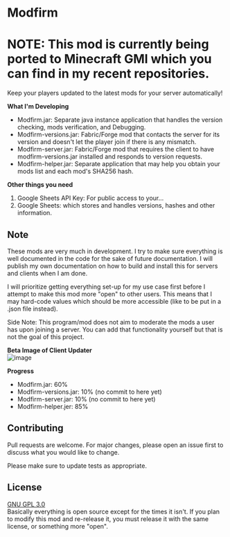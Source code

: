 # Modfirm

# NOTE: This mod is currently being ported to Minecraft GMI which you can find in my recent repositories.

Keep your players updated to the latest mods for your server automatically! 

**What I'm Developing**
- Modfirm.jar: Separate java instance application that handles the version checking,  mods verification, and Debugging.
- Modfirm-versions.jar: Fabric/Forge mod that contacts the server for its version and doesn't let the player join if there is any mismatch.
- Modfirm-server.jar: Fabric/Forge mod that requires the client to have modfirm-versions.jar installed and responds to version requests.
- Modfirm-helper.jar: Separate application that may help you obtain your mods list and each mod's SHA256 hash.

**Other things you need**
1. Google Sheets API Key: For public access to your...
2. Google Sheets: which stores and handles versions, hashes and other information.

## Note 

These mods are very much in development. I try to make sure everything is well documented in the code for the sake of future documentation. I will publish my own documentation on how to build and install this for servers and clients when I am done.

I will prioritize getting everything set-up for my use case first before I attempt to make this mod more "open" to other users. This means that I may hard-code values which should be more accessible (like to be put in a .json file instead).

Side Note: This program/mod does not aim to moderate the mods a user has upon joining a server. You can add that functionality yourself but that is not the goal of this project.

**Beta Image of Client Updater**<br/>
![image](https://i.imgur.com/JSAY5Ab.png)

**Progress**
- Modfirm.jar: 60%
- Modfirm-versions.jar: 10% (no commit to here yet)
- Modfirm-server.jar: 10% (no commit to here yet)
- Modfirm-helper.jer: 85%

## Contributing
Pull requests are welcome. For major changes, please open an issue first to discuss what you would like to change.

Please make sure to update tests as appropriate.

## License
[GNU GPL 3.0](https://choosealicense.com/licenses/gpl-3.0/)<br/>
Basically everything is open source except for the times it isn't.
If you plan to modify this mod and re-release it, you must release it with the same license, or something more "open".
